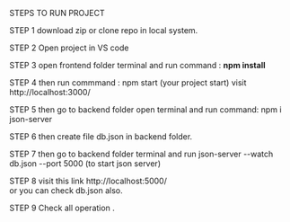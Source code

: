 STEPS TO RUN PROJECT

STEP 1
download zip or clone repo in local system.

STEP 2
Open project in VS code 

STEP 3
 open frontend folder terminal and run command : <strong> npm install </strong>

STEP 4
then run  commmand : npm start (your project start) 
visit 
http://localhost:3000/


STEP 5
then go to backend folder open terminal  and  run command: npm i json-server

STEP 6
then create file db.json in backend folder.

STEP 7
then go to backend folder terminal and run json-server --watch db.json --port 5000 (to start json server)

STEP 8
visit this link     http://localhost:5000/    
or you can check db.json also.

STEP 9
Check all operation .









